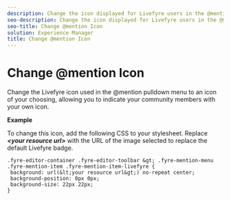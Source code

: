```yaml
---
description: Change the icon displayed for Livefyre users in the @mention pulldown menu.
seo-description: Change the icon displayed for Livefyre users in the @mention pulldown menu.
seo-title: Change @mention Icon
solution: Experience Manager
title: Change @mention Icon
---
```


# Change @mention Icon

Change the Livefyre icon used in the @mention pulldown menu to an icon of your choosing, allowing you to indicate your community members with your own icon.

**Example**

To change this icon, add the following CSS to your stylesheet. Replace ***&lt;your resource url&gt;*** with the URL of the image selected to replace the default Livefyre badge.

```
.fyre-editor-container .fyre-editor-toolbar &gt; .fyre-mention-menu .fyre-mention-item .fyre-mention-item-livefyre { 
 background: url(&lt;your resource url&gt;) no-repeat center; 
 background-position: 0px 0px; 
 background-size: 22px 22px; 
}
```
